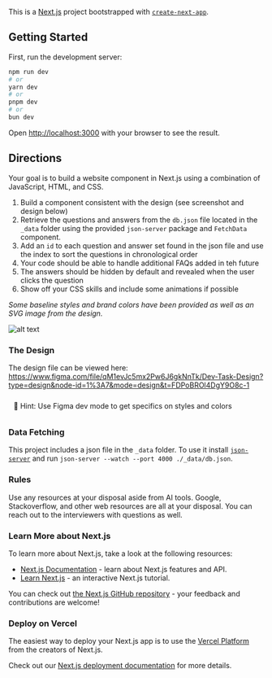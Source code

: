 This is a [Next.js](https://nextjs.org/) project bootstrapped with [`create-next-app`](https://github.com/vercel/next.js/tree/canary/packages/create-next-app).

## Getting Started

First, run the development server:

```bash
npm run dev
# or
yarn dev
# or
pnpm dev
# or
bun dev
```

Open [http://localhost:3000](http://localhost:3000) with your browser to see the result.

## Directions

Your goal is to build a website component in Next.js using a combination of JavaScript, HTML, and CSS.

1. Build a component consistent with the design (see screenshot and design below)
2. Retrieve the questions and answers from the `db.json` file located in the `_data` folder using the provided `json-server` package and `FetchData` component.
3. Add an `id` to each question and answer set found in the json file and use the index to sort the questions in chronological order
4. Your code should be able to handle additional FAQs added in teh future
5. The answers should be hidden by default and revealed when the user clicks the question
6. Show off your CSS skills and include some animations if possible

_Some baseline styles and brand colors have been provided as well as an SVG image from the design._

![alt text](https://github.com/pelago-marketing/fe-dev-task/blob/9d8daf5a6f5ff86f88c69ac3f2712bbaf1d06576/public/img-faq-design.png)

### The Design

The design file can be viewed here: https://www.figma.com/file/qM1evJc5mx2Pw6J6gkNnTk/Dev-Task-Design?type=design&node-id=1%3A7&mode=design&t=FDPoBROl4DgY9O8c-1

<div style="background: rgba(255,255,255,0.1); padding: 10px;">🤫 Hint: Use Figma dev mode to get specifics on styles and colors</div>

### Data Fetching

This project includes a json file in the `_data` folder. To use it install [`json-server`](https://www.npmjs.com/package/json-server) and run `json-server --watch --port 4000 ./_data/db.json`.

### Rules

Use any resources at your disposal aside from AI tools. Google, Stackoverflow, and other web resources are all at your disposal. You can reach out to the interviewers with questions as well.

### Learn More about Next.js

To learn more about Next.js, take a look at the following resources:

- [Next.js Documentation](https://nextjs.org/docs) - learn about Next.js features and API.
- [Learn Next.js](https://nextjs.org/learn) - an interactive Next.js tutorial.

You can check out [the Next.js GitHub repository](https://github.com/vercel/next.js/) - your feedback and contributions are welcome!

### Deploy on Vercel

The easiest way to deploy your Next.js app is to use the [Vercel Platform](https://vercel.com/new?utm_medium=default-template&filter=next.js&utm_source=create-next-app&utm_campaign=create-next-app-readme) from the creators of Next.js.

Check out our [Next.js deployment documentation](https://nextjs.org/docs/deployment) for more details.
